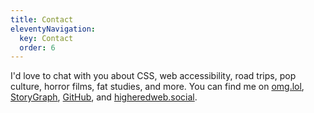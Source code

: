 ```yaml
---
title: Contact
eleventyNavigation:
  key: Contact
  order: 6
---
```


I'd love to chat with you about CSS, web accessibility, road trips, pop culture, horror films, fat studies, and more. You can find me on [omg.lol](https://reed.omg.lol/), [StoryGraph](https://app.thestorygraph.com/profile/reedcodes), [GitHub](https://github.com/reedcodes), and [higheredweb.social](https://higheredweb.social/@reedpiernock).
